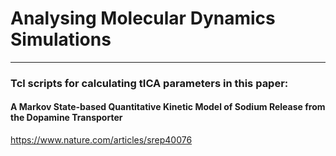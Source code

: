 
# Analysing Molecular Dynamics Simulations

<hr>

### Tcl scripts for calculating tICA parameters in this paper:
#### A Markov State-based Quantitative Kinetic Model of Sodium Release from the Dopamine Transporter
<a href="https://www.nature.com/articles/srep40076">https://www.nature.com/articles/srep40076</a>


